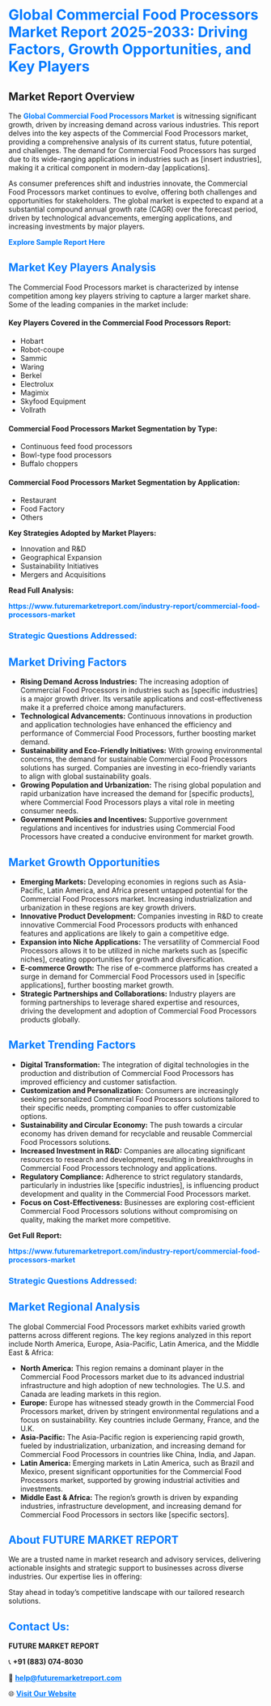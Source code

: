 <h1 style="color: #007BFF;">Global Commercial Food Processors Market Report 2025-2033: Driving Factors, Growth Opportunities, and Key Players</h1>

<section id="overview">
<h2>Market Report Overview</h2>
<p>The <a href="https://www.futuremarketreport.com/industry-report/commercial-food-processors-market" style="color: #007BFF; text-decoration: none;"><strong>Global Commercial Food Processors Market</strong></a> is witnessing significant growth, driven by increasing demand across various industries. This report delves into the key aspects of the Commercial Food Processors market, providing a comprehensive analysis of its current status, future potential, and challenges. The demand for Commercial Food Processors has surged due to its wide-ranging applications in industries such as [insert industries], making it a critical component in modern-day [applications].</p>
<p>As consumer preferences shift and industries innovate, the Commercial Food Processors market continues to evolve, offering both challenges and opportunities for stakeholders. The global market is expected to expand at a substantial compound annual growth rate (CAGR) over the forecast period, driven by technological advancements, emerging applications, and increasing investments by major players.</p>
</section>

<section id="overview">
<p><a href="https://www.futuremarketreport.com/request-sample/reportId=42639" style="color: #007BFF; text-decoration: none;"><strong>Explore Sample Report Here</strong></a></p>
</section>

<section id="key-players">
<h2 style="color: #007BFF;">Market Key Players Analysis</h2>
<p>The Commercial Food Processors market is characterized by intense competition among key players striving to capture a larger market share. Some of the leading companies in the market include:</p>
<h4>Key Players Covered in the Commercial Food Processors Report:</h4>
<ul><li>Hobart</li><li>Robot-coupe</li><li>Sammic</li><li>Waring</li><li>Berkel</li><li>Electrolux</li><li>Magimix</li><li>Skyfood Equipment</li><li>Vollrath</li></ul>
<h4>Commercial Food Processors Market Segmentation by Type:</h4>
<ul><li>Continuous feed food processors</li><li>Bowl-type food processors</li><li>Buffalo choppers</li></ul>

<h4>Commercial Food Processors Market Segmentation by Application:</h4>
<ul><li>Restaurant</li><li>Food Factory</li><li>Others</li></ul>
<p><strong>Key Strategies Adopted by Market Players:</strong></p>
<ul>
<li>Innovation and R&D</li>
<li>Geographical Expansion</li>
<li>Sustainability Initiatives</li>
<li>Mergers and Acquisitions</li>
</ul>
</section>

<section>
<p><strong>Read Full Analysis: </strong></p><a href="https://www.futuremarketreport.com/industry-report/commercial-food-processors-market" style="color: #007BFF; text-decoration: none;"><strong>https://www.futuremarketreport.com/industry-report/commercial-food-processors-market</strong></a>
<h3 style="color: #007BFF;">Strategic Questions Addressed:</h3>
</section>

<section id="driving-factors">
<h2 style="color: #007BFF;">Market Driving Factors</h2>
<ul>
<li><strong>Rising Demand Across Industries:</strong> The increasing adoption of Commercial Food Processors in industries such as [specific industries] is a major growth driver. Its versatile applications and cost-effectiveness make it a preferred choice among manufacturers.</li>
<li><strong>Technological Advancements:</strong> Continuous innovations in production and application technologies have enhanced the efficiency and performance of Commercial Food Processors, further boosting market demand.</li>
<li><strong>Sustainability and Eco-Friendly Initiatives:</strong> With growing environmental concerns, the demand for sustainable Commercial Food Processors solutions has surged. Companies are investing in eco-friendly variants to align with global sustainability goals.</li>
<li><strong>Growing Population and Urbanization:</strong> The rising global population and rapid urbanization have increased the demand for [specific products], where Commercial Food Processors plays a vital role in meeting consumer needs.</li>
<li><strong>Government Policies and Incentives:</strong> Supportive government regulations and incentives for industries using Commercial Food Processors have created a conducive environment for market growth.</li>
</ul>
</section>

<section id="growth-opportunities">
<h2 style="color: #007BFF;">Market Growth Opportunities</h2>
<ul>
<li><strong>Emerging Markets:</strong> Developing economies in regions such as Asia-Pacific, Latin America, and Africa present untapped potential for the Commercial Food Processors market. Increasing industrialization and urbanization in these regions are key growth drivers.</li>
<li><strong>Innovative Product Development:</strong> Companies investing in R&D to create innovative Commercial Food Processors products with enhanced features and applications are likely to gain a competitive edge.</li>
<li><strong>Expansion into Niche Applications:</strong> The versatility of Commercial Food Processors allows it to be utilized in niche markets such as [specific niches], creating opportunities for growth and diversification.</li>
<li><strong>E-commerce Growth:</strong> The rise of e-commerce platforms has created a surge in demand for Commercial Food Processors used in [specific applications], further boosting market growth.</li>
<li><strong>Strategic Partnerships and Collaborations:</strong> Industry players are forming partnerships to leverage shared expertise and resources, driving the development and adoption of Commercial Food Processors products globally.</li>
</ul>
</section>

<section id="trending-factors">
<h2 style="color: #007BFF;">Market Trending Factors</h2>
<ul>
<li><strong>Digital Transformation:</strong> The integration of digital technologies in the production and distribution of Commercial Food Processors has improved efficiency and customer satisfaction.</li>
<li><strong>Customization and Personalization:</strong> Consumers are increasingly seeking personalized Commercial Food Processors solutions tailored to their specific needs, prompting companies to offer customizable options.</li>
<li><strong>Sustainability and Circular Economy:</strong> The push towards a circular economy has driven demand for recyclable and reusable Commercial Food Processors solutions.</li>
<li><strong>Increased Investment in R&D:</strong> Companies are allocating significant resources to research and development, resulting in breakthroughs in Commercial Food Processors technology and applications.</li>
<li><strong>Regulatory Compliance:</strong> Adherence to strict regulatory standards, particularly in industries like [specific industries], is influencing product development and quality in the Commercial Food Processors market.</li>
<li><strong>Focus on Cost-Effectiveness:</strong> Businesses are exploring cost-efficient Commercial Food Processors solutions without compromising on quality, making the market more competitive.</li>
</ul>
</section>

<section>
<p><strong>Get Full Report: </strong></p><a href="https://www.futuremarketreport.com/industry-report/commercial-food-processors-market" style="color: #007BFF; text-decoration: none;"><strong>https://www.futuremarketreport.com/industry-report/commercial-food-processors-market</strong></a>
<h3 style="color: #007BFF;">Strategic Questions Addressed:</h3>
</section>


<section id="regional-analysis">
<h2 style="color: #007BFF;">Market Regional Analysis</h2>
<p>The global Commercial Food Processors market exhibits varied growth patterns across different regions. The key regions analyzed in this report include North America, Europe, Asia-Pacific, Latin America, and the Middle East & Africa:</p>
<ul>
<li><strong>North America:</strong> This region remains a dominant player in the Commercial Food Processors market due to its advanced industrial infrastructure and high adoption of new technologies. The U.S. and Canada are leading markets in this region.</li>
<li><strong>Europe:</strong> Europe has witnessed steady growth in the Commercial Food Processors market, driven by stringent environmental regulations and a focus on sustainability. Key countries include Germany, France, and the U.K.</li>
<li><strong>Asia-Pacific:</strong> The Asia-Pacific region is experiencing rapid growth, fueled by industrialization, urbanization, and increasing demand for Commercial Food Processors in countries like China, India, and Japan.</li>
<li><strong>Latin America:</strong> Emerging markets in Latin America, such as Brazil and Mexico, present significant opportunities for the Commercial Food Processors market, supported by growing industrial activities and investments.</li>
<li><strong>Middle East & Africa:</strong> The region’s growth is driven by expanding industries, infrastructure development, and increasing demand for Commercial Food Processors in sectors like [specific sectors].</li>
</ul>
</section>

<footer>
<h2 style="color: #007BFF;">About FUTURE MARKET REPORT</h2>
<p>We are a trusted name in market research and advisory services, delivering actionable insights and strategic support to businesses across diverse industries. Our expertise lies in offering:</p>

<p>Stay ahead in today’s competitive landscape with our tailored research solutions.</p>

<h2 style="color: #007BFF;">Contact Us:</h2>
<p><strong>FUTURE MARKET REPORT</strong></p>
<p>📞 <strong>+91 (883) 074-8030</strong></p>
<p>📧 <strong><a href="mailto:help@futuremarketreport.com" style="color: #007BFF;">help@futuremarketreport.com</a></strong></p>
<p>🌐 <strong><a href="https://www.futuremarketreport.com/" style="color: #007BFF;">Visit Our Website</a></strong></p>
</footer>